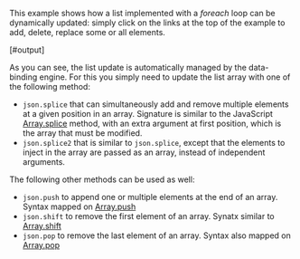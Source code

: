 
This example shows how a list implemented with a *foreach* loop can be dynamically updated: simply click on the links at the top of the example to add, delete, replace some or all elements.

[#output]

As you can see, the list update is automatically managed by the data-binding engine. For this you simply need to update the list array with one of the following method:

 + `json.splice` that can simultaneously add and remove multiple elements at a given position in an array. Signature is similar to the JavaScript [Array.splice][splice] method, with an extra argument at first position, which is the array that must be modified.
 + `json.splice2` that is similar to `json.splice`, except that the elements to inject in the array are passed as an array, instead of independent arguments.

The following other methods can be used as well:

 + `json.push` to append one or multiple elements at the end of an array. Syntax mapped on [Array.push][push]
 + `json.shift` to remove the first element of an array. Synatx similar to [Array.shift][shift]
 + `json.pop` to remove the last element of an array. Syntax also mapped on [Array.pop][pop]



[splice]: https://developer.mozilla.org/en-US/docs/Web/JavaScript/Reference/Global_Objects/Array/splice
[push]: https://developer.mozilla.org/en-US/docs/Web/JavaScript/Reference/Global_Objects/Array/push
[shift]: https://developer.mozilla.org/en-US/docs/Web/JavaScript/Reference/Global_Objects/Array/shift
[pop]: https://developer.mozilla.org/en-US/docs/Web/JavaScript/Reference/Global_Objects/Array/pop
